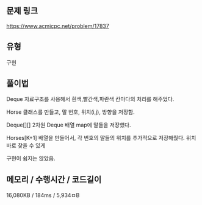 ## 문제 링크

https://www.acmicpc.net/problem/17837

## 유형

구현

## 풀이법

Deque 자료구조를 사용해서 흰색,빨간색,파란색 칸마다의 처리를 해주었다.

Horse 클래스를 만들고, 말 번호, 위치(i,j), 방향을 저장함.

Deque[][] 2차원 Deque<Horse> 배열 map에 말들을 저장했다.

Horses[K+1] 배열을 만들어서, 각 번호의 말들의 위치를 추가적으로 저장해줬다. 위치 바로 찾을 수 있게

구현이 쉽지는 않았음.

## 메모리 / 수행시간 / 코드길이

16,080KB / 184ms / 5,934ㅁB
